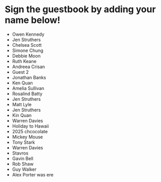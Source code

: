 
# Sign the guestbook by adding your name below!

- Owen Kennedy
- Jen Struthers
- Chelsea Scott
- Simone Chung
- Debbie Moon
- Ruth Keane
- Andreea Crisan
- Guest 2
- Jonathan Banks
- Ken Quan
- Amelia Sullivan
- Rosalind Batty
- Jen Struthers
- Matt Lyle
- Jen Struthers
- Kin Quan
- Warren Davies
- Holiday to Hawaii
- 2025 chcocolate
- Mickey Mouse
- Tony Stark
- Warren Davies
- Stavros
- Gavin Bell
- Rob Shaw
- Guy Walker
- Alex Porter was ere

